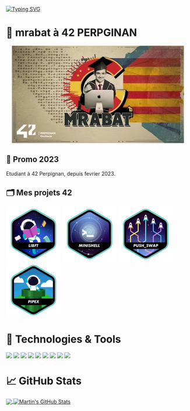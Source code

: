 [![Typing SVG](https://readme-typing-svg.demolab.com?font=Fira+Code&pause=1000&color=F79E27&random=true&width=435&lines=Reactjs+ReacjtNative+Nextjs;Student+at+42+perpignan)](https://git.io/typing-svg)

# 🎒 mrabat à 42 PERPGINAN

<p align="center">
	<img src="src/mrabat.jpg" alt="mrabat"/>
</p>

## 📅 Promo 2023

Etudiant à 42 Perpignan, depuis fevrier 2023.

## 🗂️ Mes projets 42

[![libft](src/libft.png)](https://github.com/rabatm/libft)
[![minishell](src/minishell.png)](https://github.com/rabatm/42_Minishell)
[![pushswap](src/pushswap.png)](https://github.com/rabatm/42_push_swap)
[![pipex](src/pipex.png)](https://github.com/rabatm/pipex_42)

# 🔧 Technologies & Tools

![](https://img.shields.io/badge/OS-Linux-informational?style=flat&logo=linux&logoColor=white&color=2bbc8a)
![](https://img.shields.io/badge/Editor-VSCode-informational?style=flat&logo=visual-studio-code&logoColor=white&color=2bbc8a)
![](https://img.shields.io/badge/Code-C-informational?style=flat&logo=c&logoColor=white&color=2bbc8a)
![](https://img.shields.io/badge/Code-C%2B%2B-information?style=flat&logo=c%2B%2B&logoColor=white&color=2bbc8a)
![](https://img.shields.io/badge/Code-React-informational?style=flat&logo=react&logoColor=white&color=2bbc8a)
![](https://img.shields.io/badge/Code-Next-informational?style=flat&logo=next.js&logoColor=white&color=2bbc8a)
![](https://img.shields.io/badge/Code-ReactNative-informational?style=flat&logo=react&logoColor=white&color=2bbc8a)
![](https://img.shields.io/badge/Code-Node-informational?style=flat&logo=node.js&logoColor=white&color=2bbc8a)
![](https://img.shields.io/badge/Tool-Docker-information?style=flat&logo=docker&logoColor=white&color=2bbc8a)

# &#x1f4c8; GitHub Stats

<a href="https://github.com/rabatm/rabatm">
  <img align="center" src="https://github-readme-stats.vercel.app/api/top-langs/?username=rabatm&hide=java,html,tex&title_color=ffffff&text_color=c9cacc&icon_color=2bbc8a&bg_color=1d1f21&langs_count=3" />
</a>
<a href="https://github.com/rabatm/rabatm">
  <img align="center" src="https://github-readme-stats.vercel.app/api?username=rabatm&show_icons=true&line_height=27&count_private=true&title_color=ffffff&text_color=c9cacc&icon_color=2bbc8a&bg_color=1d1f21" alt="Martin's GitHub Stats" />
</a>
<!--
**rabatm/rabatm** is a ✨ _special_ ✨ repository because its `README.md` (this file) appears on your GitHub profile.

Here are some ideas to get you started:

- 🔭 I’m currently working on ...
- 🌱 I’m currently learning ...
- 👯 I’m looking to collaborate on ...
- 🤔 I’m looking for help with ...
- 💬 Ask me about ...
- 📫 How to reach me: ...
- 😄 Pronouns: ...
- ⚡ Fun fact: ...
  -->
